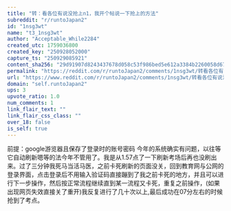 ```yaml
---
title: "转：看各位有说没抢上n1，我开个帖说一下抢上的方法"
subreddit: "r/runtoJapan2"
id: "1nsg3wt"
name: "t3_1nsg3wt"
author: "Acceptable_While2284"
created_utc: 1759036800
created_key: "250928052000"
capture_ts: "250929085921"
content_sha256: "29d91907d8243437678d058c53f986bed5e612a3384b2260058d6735519e0fbc"
permalink: "https://reddit.com/r/runtoJapan2/comments/1nsg3wt/转看各位有说没抢上n1我开个帖说一下抢上的方法/"
url: "https://www.reddit.com/r/runtoJapan2/comments/1nsg3wt/转看各位有说没抢上n1我开个帖说一下抢上的方法/"
domain: "self.runtoJapan2"
ups: 3
upvote_ratio: 1.0
num_comments: 1
link_flair_text: ""
link_flair_css_class: ""
over_18: false
is_self: true
---
```


前提：google游览器且保存了登录时的账号密码
今年的系统确实有问题，以往等它自动刷新嗯等的法今年不管用了。我是从1.57点了一下刷新考场后再也没刷出来。过了三分钟我死马当活马医，之前卡死刷新的页面没关，回到教育网与公网的登录界面，点击登录后不用输入验证码直接蹦到了我之前卡死的地方，并且可以进行下一步操作，然后按正常流程继续直到某一流程又卡死，重复之前操作，(如果出现网页失效直接关了重开)我反复进行了几十次以上,最后成功在07分左右的时候抢到了考点。
